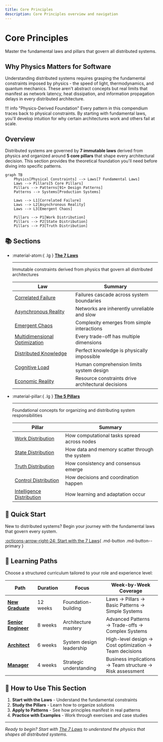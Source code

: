 ```yaml
---
title: Core Principles
description: Core Principles overview and navigation
---
```


# Core Principles

Master the fundamental laws and pillars that govern all distributed systems.

## Why Physics Matters for Software

Understanding distributed systems requires grasping the fundamental constraints imposed by physics - the speed of light, thermodynamics, and quantum mechanics. These aren't abstract concepts but real limits that manifest as network latency, heat dissipation, and information propagation delays in every distributed architecture.

!!! info "Physics-Derived Foundation"
    Every pattern in this compendium traces back to physical constraints. By starting with fundamental laws, you'll develop intuition for why certain architectures work and others fail at scale.

## Overview

Distributed systems are governed by **7 immutable laws** derived from physics and organized around **5 core pillars** that shape every architectural decision. This section provides the theoretical foundation you'll need before diving into specific patterns.

```mermaid
graph TB
    Physics[Physical Constraints] --> Laws[7 Fundamental Laws]
    Laws --> Pillars[5 Core Pillars]
    Pillars --> Patterns[91+ Design Patterns]
    Patterns --> Systems[Production Systems]
    
    Laws --> L1[Correlated Failure]
    Laws --> L2[Asynchronous Reality]
    Laws --> L3[Emergent Chaos]
    
    Pillars --> P1[Work Distribution]
    Pillars --> P2[State Distribution]
    Pillars --> P3[Truth Distribution]
```

## 📚 Sections

<div class="grid cards" markdown>

- :material-atom:{ .lg } **[The 7 Laws](laws/)**
    
    ---
    
    Immutable constraints derived from physics that govern all distributed architectures
    
    | Law | Summary |
    |-----|---------|
    | [Correlated Failure](laws/correlated-failure/) | Failures cascade across system boundaries |
    | [Asynchronous Reality](laws/asynchronous-reality/) | Networks are inherently unreliable and slow |
    | [Emergent Chaos](laws/emergent-chaos/) | Complexity emerges from simple interactions |
    | [Multidimensional Optimization](laws/multidimensional-optimization/) | Every trade-off has multiple dimensions |
    | [Distributed Knowledge](laws/distributed-knowledge/) | Perfect knowledge is physically impossible |
    | [Cognitive Load](laws/cognitive-load/) | Human comprehension limits system design |
    | [Economic Reality](laws/economic-reality/) | Resource constraints drive architectural decisions |

- :material-pillar:{ .lg } **[The 5 Pillars](pillars/)**
    
    ---
    
    Foundational concepts for organizing and distributing system responsibilities
    
    | Pillar | Summary |
    |--------|---------|
    | [Work Distribution](pillars/work-distribution/) | How computational tasks spread across nodes |
    | [State Distribution](pillars/state-distribution/) | How data and memory scatter through the system |
    | [Truth Distribution](pillars/truth-distribution/) | How consistency and consensus emerge |
    | [Control Distribution](pillars/control-distribution/) | How decisions and coordination happen |
    | [Intelligence Distribution](pillars/intelligence-distribution/) | How learning and adaptation occur |

</div>

## 🚀 Quick Start

New to distributed systems? Begin your journey with the fundamental laws that govern every system.

[:octicons-arrow-right-24: Start with the 7 Laws](laws/){ .md-button .md-button--primary }

## 🎯 Learning Paths

Choose a structured curriculum tailored to your role and experience level:

| Path | Duration | Focus | Week-by-Week Coverage |
|------|----------|-------|----------------------|
| **[New Graduate](../architects-handbook/learning-paths/new-graduate/)** | 12 weeks | Foundation-building | Laws → Pillars → Basic Patterns → Simple Systems |
| **[Senior Engineer](../architects-handbook/learning-paths/senior-engineer/)** | 8 weeks | Architecture mastery | Advanced Patterns → Trade-offs → Complex Systems |
| **[Architect](../architects-handbook/learning-paths/architect/)** | 6 weeks | System design leadership | High-level design → Cost optimization → Team decisions |
| **[Manager](../architects-handbook/learning-paths/manager/)** | 4 weeks | Strategic understanding | Business implications → Team structure → Risk assessment |

## 📖 How to Use This Section

1. **Start with the Laws** - Understand the fundamental constraints
2. **Study the Pillars** - Learn how to organize solutions
3. **Apply to Patterns** - See how principles manifest in real patterns
4. **Practice with Examples** - Work through exercises and case studies

---

*Ready to begin? Start with [The 7 Laws](laws/) to understand the physics that shapes all distributed systems.*
